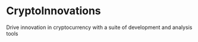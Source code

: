 # CryptoInnovations
 Drive innovation in cryptocurrency with a suite of development and analysis tools
